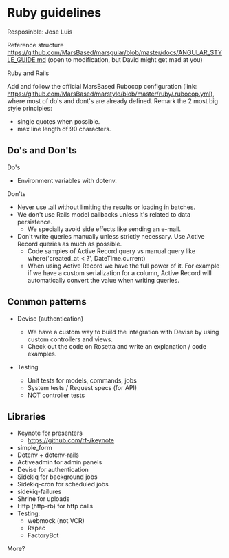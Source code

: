 # Ruby guidelines

Resposinble: Jose Luis

Reference structure https://github.com/MarsBased/marsgular/blob/master/docs/ANGULAR_STYLE_GUIDE.md (open to modification, but David might get mad at you)

Ruby and Rails

Add and follow the official MarsBased Rubocop configuration (link: https://github.com/MarsBased/marstyle/blob/master/ruby/.rubocop.yml), where most of do's and dont's are already defined. Remark the 2 most big style principles:
  * single quotes when possible.
  * max line length of 90 characters.

## Do's and Don'ts

Do's
* Environment variables with dotenv.

Don'ts
* Never use .all without limiting the results or loading in batches.
* We don't use Rails model callbacks unless it's related to data persistence.
  * We specially avoid side effects like sending an e-mail.
* Don't write queries manually unless strictly necessary. Use Active Record queries as much as possible.
  * Code samples of Active Record query vs manual query like where('created_at < ?', DateTime.current)
  * When using Active Record we have the full power of it. For example if we have a custom serialization for a column, Active Record will automatically convert the value when writing queries.


## Common patterns

* Devise (authentication)
  * We have a custom way to build the integration with Devise by using custom controllers and views.
  * Check out the code on Rosetta and write an explanation / code examples.

* Testing
  * Unit tests for models, commands, jobs
  * System tests / Request specs (for API)
  * NOT controller tests

## Libraries

* Keynote for presenters
  * https://github.com/rf-/keynote
* simple_form
* Dotenv + dotenv-rails
* Activeadmin for admin panels
* Devise for authentication
* Sidekiq for background jobs
* Sidekiq-cron for scheduled jobs
* sidekiq-failures
* Shrine for uploads
* Http (http-rb) for http calls
* Testing:
  * webmock (not VCR)
  * Rspec
  * FactoryBot

More?
